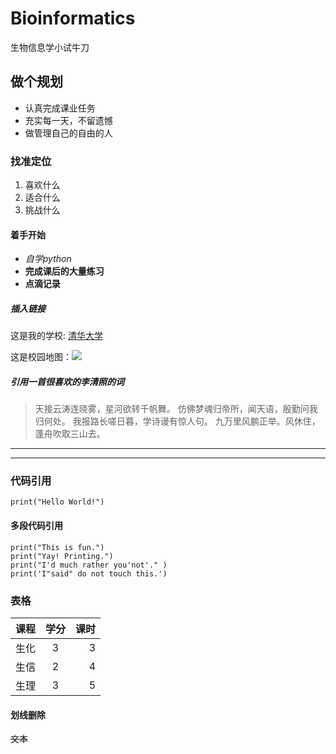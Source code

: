 # Bioinformatics
生物信息学小试牛刀
## 做个规划
- 认真完成课业任务
- 充实每一天，不留遗憾
- 做管理自己的自由的人

### 找准定位
1. 喜欢什么
2. 适合什么
3. 挑战什么

#### 着手开始
- *自学python*
- **完成课后的大量练习**
- **点滴记录**

##### 插入链接
这是我的学校: [清华大学](https://www.tsinghua.edu.cn/publish/thu2018/index.html)

这是校园地图：![](https://www.tsinghua.edu.cn/publish/newthu/newthu_cnt/intothu/picture/map_2019_0426.jpg)

##### 引用一首很喜欢的李清照的词
> 天接云涛连晓雾，星河欲转千帆舞。
> 仿佛梦魂归帝所，闻天语，殷勤问我归何处。
> 我报路长嗟日暮，学诗谩有惊人句。
> 九万里风鹏正举。风休住，蓬舟吹取三山去。

---
***
### 代码引用
`print("Hello World!")`

#### 多段代码引用
```
print("This is fun.")
print("Yay! Printing.")
print("I'd much rather you'not'." )
print('I"said" do not touch this.')
```

### 表格
| 课程 | 学分 | 课时 |
| ---- |:---:| ----:|
| 生化 | 3   | 3    |
| 生信 | 2   | 4    |
| 生理 | 3   | 5    |


#### 划线删除
~~文本~~
